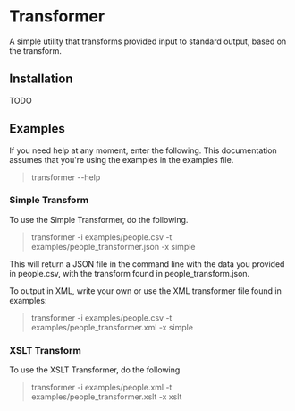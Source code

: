 Transformer
===========

A simple utility that transforms provided input to standard output, based on the transform.

Installation
------------

TODO

Examples
--------

If you need help at any moment, enter the following. This documentation assumes that you're
using the examples in the examples file.

> transformer --help

### Simple Transform

To use the Simple Transformer, do the following.

> transformer -i examples/people.csv -t examples/people_transformer.json -x simple

This will return a JSON file in the command line with the data you provided in people.csv,
with the transform found in people_transform.json.

To output in XML, write your own or use the XML transformer file found in examples:

> transformer -i examples/people.csv -t examples/people_transformer.xml -x simple

### XSLT Transform

To use the XSLT Transformer, do the following

> transformer -i examples/people.xml -t examples/people_transformer.xslt -x xslt

